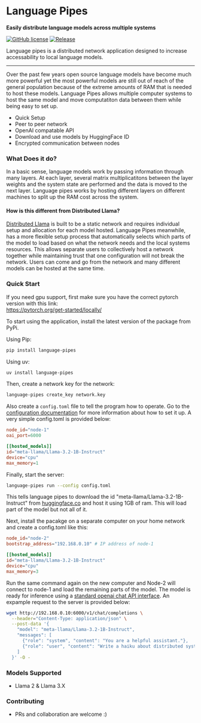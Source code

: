 # Language Pipes

**Easily distribute language models across multiple systems**  

[![GitHub license][License-Image]](License-Url)
[![Release][Release-Image]][Release-Url] 

[License-Image]: https://img.shields.io/badge/license-MIT-blue.svg
[License-Url]: https://github.com/erinclemmer/language-pipes/blob/main/LICENSE

[Release-Url]: https://github.com/erinclemmer/language-pipes/releases/latest
[Release-Image]: https://img.shields.io/github/v/release/erinclemmer/language-pipes

[PyPiVersion-Url]: https://img.shields.io/pypi/v/language-pipes
[PythonVersion-Url]: https://img.shields.io/pypi/pyversions/language-pipes

Language pipes is a distributed network application designed to increase accessability to local language models.  

---  

Over the past few years open source language models have become much more powerful yet the most powerful models are still out of reach of the general population because of the extreme amounts of RAM that is needed to host these models. Language Pipes allows multiple computer systems to host the same model and move computatiton data between them while being easy to set up.
- Quick Setup
- Peer to peer network
- OpenAI compatable API
- Download and use models by HuggingFace ID
- Encrypted communication between nodes

### What Does it do?
In a basic sense, language models work by passing information through many layers. At each layer, several matrix multiplicatitons between the layer weights and the system state are performed and the data is moved to the next layer. Language pipes works by hosting different layers on different machines to split up the RAM cost across the system.

#### How is this different from Distributed Llama?
[Distributed Llama](https://github.com/b4rtaz/distributed-llama) is built to be a static network and requires individual setup and allocation for each model hosted. Language Pipes meanwhile, has a more flexible setup process that automatically selects which parts of the model to load based on what the network needs and the local systems resources. This allows separate users to collectively host a network together while maintaining trust that one configuration will not break the network. Users can come and go from the network and many different models can be hosted at the same time.

### Quick Start
If you need gpu support, first make sure you have the correct pytorch version with this link:  
https://pytorch.org/get-started/locally/


To start using the application, install the latest version of the package from PyPi.

Using Pip:
```bash
pip install language-pipes
```

Using uv:
```bash
uv install language-pipes
```

Then, create a network key for the network:
```bash
language-pipes create_key network.key
```

Also create a `config.toml` file to tell the program how to operate. Go to the [configuration documentation](/documentation/configuration.md) for more information about how to set it up. A very simple config.toml is provided below:

```toml
node_id="node-1"
oai_port=6000

[[hosted_models]]
id="meta-llama/Llama-3.2-1B-Instruct"
device="cpu"
max_memory=1
```

Finally, start the server:
```bash
language-pipes run --config config.toml
```

This tells language pipes to download the id "meta-llama/Llama-3.2-1B-Instruct" from [huggingface.co](huggingface.co) and host it using 1GB of ram. This will load part of the model but not all of it.

Next, install the pacakge on a separate computer on your home network and create a config.toml like this:

```toml
node_id="node-2"
bootstrap_address="192.168.0.10" # IP address of node-1

[[hosted_models]]
id="meta-llama/Llama-3.2-1B-Instruct"
device="cpu"
max_memory=3
```

Run the same command again on the new computer and Node-2 will connect to node-1 and load the remaining parts of the model. The model is ready for inference using a [standard openai chat API interface](https://platform.openai.com/docs/api-reference/chat/create). An expample request to the server is provided below:

```bash
wget http://192.168.0.10:6000/v1/chat/completions \
  --header="Content-Type: application/json" \
  --post-data '{
    "model": "meta-llama/Llama-3.2-1B-Instruct",
    "messages": [
      {"role": "system", "content": "You are a helpful assistant."},
      {"role": "user", "content": "Write a haiku about distributed systems."}
    ]
  }' -O -
```

### Models Supported
* Llama 2 & Llama 3.X

### 

### Contributing
* PRs and collaboration are welcome :)
